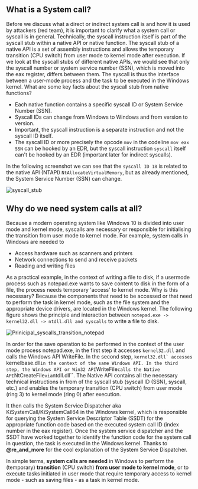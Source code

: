 ## What is a System call?
Before we discuss what a direct or indirect system call is and how it is used by attackers (red team), it is important to clarify what a system call or syscall is in general. Technically, the syscall instruction itself is part of the syscall stub within a native API or native function. The syscall stub of a native API is a set of assembly instructions and allows the temporary transition (CPU switch) from user mode to kernel mode after execution. If we look at the syscall stubs of different native APIs, we would see that only the syscall number or system service number (SSN), which is moved into the eax register, differs between them. The syscall is thus the interface between a user-mode process and the task to be executed in the Windows kernel. What are some key facts about the syscall stub from native functions?

- Each native function contains a specific syscall ID or System Service Number (SSN). 
- Syscall IDs can change from Windows to Windows and from version to version.
- Important, the syscall instruction is a separate instruction and not the syscall ID itself.
- The syscall ID or more precisely the opcode ``mov`` in the codeline ``mov eax SSN`` can be hooked by an EDR, but the syscall instruction ``syscall`` itself can't be hooked by an EDR (important later for indirect syscalls).

In the following screenshot we can see that the ``syscall ID 18`` is related to the native API (NTAPI) ``NtAllocateVirtualMemory``, but as already mentioned, the System Service Number (SSN) can change. 

![syscall_stub](https://github.com/VirtualAlllocEx/DEFCON-31-Workshop-Syscalls/assets/50073731/982234b9-2b33-4b6f-aa34-9689067175d0)

## Why do we need system calls at all?
Because a modern operating system like Windows 10 is divided into user mode and kernel mode, syscalls are necessary or responsible for initialising the transition from user mode to kernel mode. For example, system calls in Windows are needed to
- Access hardware such as scanners and printers 
- Network connections to send and receive packets
- Reading and writing files

As a practical example, in the context of writing a file to disk, if a usermode process such as notepad.exe wants to save content to disk in the form of a file, the process needs temporary 'access' to kernel mode. Why is this necessary? Because the components that need to be accessed or that need to perform the task in kernel mode, such as the file system and the appropriate device drivers, are located in the Windows kernel. The following figure shows the principle and interaction between ``notepad.exe -> kernel32.dll -> ntdll.dll and syscalls`` to write a file to disk.

![Prinicipal_syscalls_transition_notepad](https://github.com/VirtualAlllocEx/DEFCON-31-Workshop-Syscalls/assets/50073731/78da40aa-1ac5-4b59-b1ab-951ea9bbd481)

In order for the save operation to be performed in the context of the user mode process notepad.exe, in the first step it accesses ``kernel32.dll`` and calls the Windows API WriteFile. In the second step, ``kernel32.dll` accesses ``kernelbase.dll`` in the context of the same Windows API. In the third step, the Windows API or Win32 API ``WriteFile`` calls the Native API ``NtCreateFile`` via ``ntdll.dll``. The Native API contains all the necessary technical instructions in from of the syscall stub (syscall ID (SSN), syscall, etc.) and enables the temporary transition (CPU switch) from user mode (ring 3) to kernel mode (ring 0) after execution.

It then calls the System Service Dispatcher aka KiSystemCall/KiSystemCall64 in the Windows kernel, which is responsible for querying the System Service Descriptor Table (SSDT) for the appropriate function code based on the executed system call ID (index number in the eax register). Once the system service dispatcher and the SSDT have worked together to identify the function code for the system call in question, the task is executed in the Windows kernel. Thanks to **@re_and_more** for the cool explanation of the System Service Dispatcher.

In simple terms, **system calls are needed** in Windows to perform the (temporary) **transition** (CPU switch) **from user mode to kernel mode**, or to execute tasks initiated in user mode that require temporary access to kernel mode - such as saving files - as a task in kernel mode.
